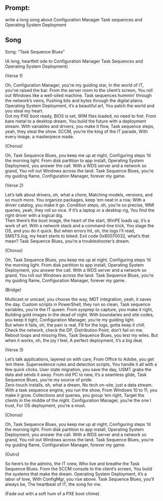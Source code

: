 ## Prompt:
write a long song about Configuration Manager Task sequences  and Operating System Deployment

## Song

Song: "Task Sequence Blues"

(A long, heartfelt ode to Configuration Manager Task Sequences and Operating System Deployment)

(Verse 1)

Oh, Configuration Manager, you're my guiding star,
In the world of IT, you’ve raised the bar.
From the server room to the client’s screen,
You roll out Windows like a well-oiled machine.
Task sequences hummin’ through the network’s veins,
Pushing bits and bytes through the digital plains.
Operating System Deployment, it’s a beautiful art,
You patch the world and you steal my heart.  
Got my PXE boot ready, BIOS is set,
WIM files loaded, no need to fret.
From bare metal to a desktop dream,
You build the future with a deployment stream.
With variables and drivers, you make it flow,
Task sequence steps, yeah, they steal the show.
SCCM, you’re the king of the IT parade,
With every image, a masterpiece made.  

(Chorus)

Oh, Task Sequence Blues, you keep me up at night,
Configuring steps ‘til the morning light.
From disk partition to app install,
Operating System Deployment, you answer the call.
With a WDS server and a network so grand,
You roll out Windows across the land.
Task Sequence Blues, you’re my guiding flame,
Configuration Manager, forever my game.  

(Verse 2)

Let’s talk about drivers, oh, what a chore,
Matching models, versions, and so much more.
You organize packages, keep ‘em neat in a row,
With a driver catalog, you make it go.
Condition steps, oh, you’re so precise,
WMI queries, yeah, they roll so nice.
If it’s a laptop or a desktop rig,
You find the right driver with a logical dig.  
Then there’s the boot image, the heart of the start,
WinPE loads up, it’s a work of art.
With a network stack and a command-line trick,
You stage the OS, and you do it quick.
But when errors hit, oh, the logs I’ll read,
SMSTS.log, my heart starts to bleed.
Exit code 0x80070032, what’s that mean?
Task Sequence Blues, you’re a troubleshooter’s dream.  

(Chorus)

Oh, Task Sequence Blues, you keep me up at night,
Configuring steps ‘til the morning light.
From disk partition to app install,
Operating System Deployment, you answer the call.
With a WDS server and a network so grand,
You roll out Windows across the land.
Task Sequence Blues, you’re my guiding flame,
Configuration Manager, forever my game.  

(Bridge)

Multicast or unicast, you choose the way,
MDT integration, yeah, it saves the day.
Custom scripts in PowerShell, they run so clean,
Task sequence variables, you’re the IT queen.
From sysprep to capture, you make it right,
Building gold images in the dead of night.
With boundaries and site codes, you keep it tight,
Configuration Manager, you’re my guiding light.  
But when it fails, oh, the pain is real,
F8 for the logs, gotta keep it chill.
Check the network, check the DP,
Distribution Point, don’t fail on me.
Reboot loops and missing files,
Task Sequence Blues, you test my wiles.
But when it works, oh, the joy I feel,
A perfect deployment, it’s a big deal.  

(Verse 3)

Let’s talk applications, layered on with care,
From Office to Adobe, you get ‘em there.
Supersedence rules and detection scripts,
You handle it all with a few quick clicks.
User state migration, you save the day,
USMT grabs the data and sends it away.
From old PC to new, it’s a seamless glide,
Task Sequence Blues, you’re my source of pride.  
Zero-touch installs, oh, what a dream,
No tech on-site, just a data stream.
With a task sequence engine, you run the show,
From Windows 10 to 11, you make it grow.
Collections and queries, you group ‘em right,
Target the clients in the middle of the night.
Configuration Manager, you’re the one I trust,
For OS deployment, you’re a must.  

(Chorus)

Oh, Task Sequence Blues, you keep me up at night,
Configuring steps ‘til the morning light.
From disk partition to app install,
Operating System Deployment, you answer the call.
With a WDS server and a network so grand,
You roll out Windows across the land.
Task Sequence Blues, you’re my guiding flame,
Configuration Manager, forever my game.  

(Outro)

So here’s to the admins, the IT crew,
Who live and breathe the Task Sequence Blues.
From the SCCM console to the client’s screen,
You build the systems that make the dream.
Operating System Deployment, it’s a labor of love,
With ConfigMgr, you rise above.
Task Sequence Blues, you’ll always be,
The heartbeat of IT, the song for me.  

(Fade out with a soft hum of a PXE boot chime)  